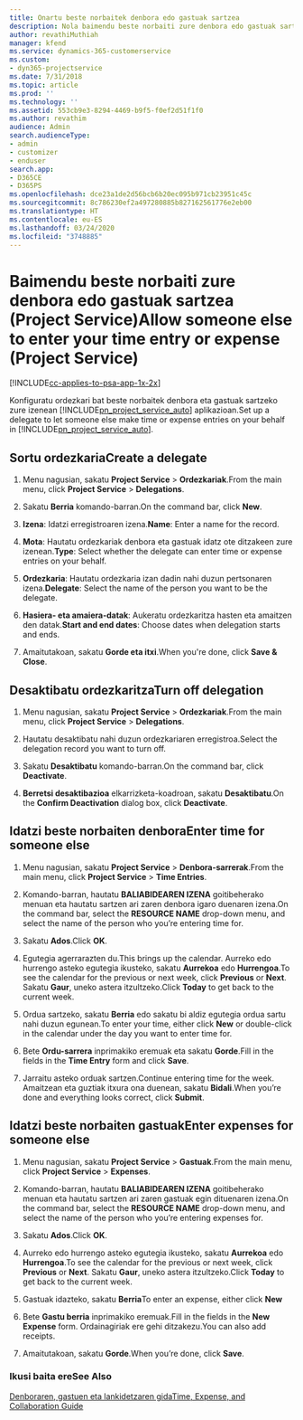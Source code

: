 ```yaml
---
title: Onartu beste norbaitek denbora edo gastuak sartzea
description: Nola baimendu beste norbaiti zure denbora edo gastuak sartzea Project Service-n
author: revathiMuthiah
manager: kfend
ms.service: dynamics-365-customerservice
ms.custom:
- dyn365-projectservice
ms.date: 7/31/2018
ms.topic: article
ms.prod: ''
ms.technology: ''
ms.assetid: 553cb9e3-8294-4469-b9f5-f0ef2d51f1f0
ms.author: revathim
audience: Admin
search.audienceType:
- admin
- customizer
- enduser
search.app:
- D365CE
- D365PS
ms.openlocfilehash: dce23a1de2d56bcb6b20ec095b971cb23951c45c
ms.sourcegitcommit: 8c786230ef2a497280885b827162561776e2eb00
ms.translationtype: HT
ms.contentlocale: eu-ES
ms.lasthandoff: 03/24/2020
ms.locfileid: "3748885"
---
```

# <a name="allow-someone-else-to-enter-your-time-entry-or-expense-project-service"></a><span data-ttu-id="5b984-103">Baimendu beste norbaiti zure denbora edo gastuak sartzea (Project Service)</span><span class="sxs-lookup"><span data-stu-id="5b984-103">Allow someone else to enter your time entry or expense (Project Service)</span></span>

[!INCLUDE[cc-applies-to-psa-app-1x-2x](../includes/cc-applies-to-psa-app-1x-2x.md)]

<span data-ttu-id="5b984-104">Konfiguratu ordezkari bat beste norbaitek denbora eta gastuak sartzeko zure izenean [!INCLUDE[pn_project_service_auto](../includes/pn-project-service-auto.md)] aplikazioan.</span><span class="sxs-lookup"><span data-stu-id="5b984-104">Set up a delegate to let someone else make time or expense entries on your behalf in [!INCLUDE[pn_project_service_auto](../includes/pn-project-service-auto.md)].</span></span>  
  
## <a name="create-a-delegate"></a><span data-ttu-id="5b984-105">Sortu ordezkaria</span><span class="sxs-lookup"><span data-stu-id="5b984-105">Create a delegate</span></span>  
  
1.  <span data-ttu-id="5b984-106">Menu nagusian, sakatu **Project Service** > **Ordezkariak**.</span><span class="sxs-lookup"><span data-stu-id="5b984-106">From the main menu, click **Project Service** > **Delegations**.</span></span>  
  
2.  <span data-ttu-id="5b984-107">Sakatu **Berria** komando-barran.</span><span class="sxs-lookup"><span data-stu-id="5b984-107">On the command bar, click **New**.</span></span>  
  
3. <span data-ttu-id="5b984-108">**Izena**: Idatzi erregistroaren izena.</span><span class="sxs-lookup"><span data-stu-id="5b984-108">**Name**: Enter a name for the record.</span></span>  
  
4. <span data-ttu-id="5b984-109">**Mota**: Hautatu ordezkariak denbora eta gastuak idatz ote ditzakeen zure izenean.</span><span class="sxs-lookup"><span data-stu-id="5b984-109">**Type**: Select whether the delegate can enter time or expense entries on your behalf.</span></span>  
  
5. <span data-ttu-id="5b984-110">**Ordezkaria**: Hautatu ordezkaria izan dadin nahi duzun pertsonaren izena.</span><span class="sxs-lookup"><span data-stu-id="5b984-110">**Delegate**: Select the name of the person you want to be the delegate.</span></span>  
  
6. <span data-ttu-id="5b984-111">**Hasiera- eta amaiera-datak**: Aukeratu ordezkaritza hasten eta amaitzen den datak.</span><span class="sxs-lookup"><span data-stu-id="5b984-111">**Start and end dates**: Choose dates when delegation starts and ends.</span></span>  
  
7.  <span data-ttu-id="5b984-112">Amaitutakoan, sakatu **Gorde eta itxi**.</span><span class="sxs-lookup"><span data-stu-id="5b984-112">When you're done, click **Save & Close**.</span></span>  
  
## <a name="turn-off-delegation"></a><span data-ttu-id="5b984-113">Desaktibatu ordezkaritza</span><span class="sxs-lookup"><span data-stu-id="5b984-113">Turn off delegation</span></span>  
  
1.  <span data-ttu-id="5b984-114">Menu nagusian, sakatu **Project Service** > **Ordezkariak**.</span><span class="sxs-lookup"><span data-stu-id="5b984-114">From the main menu, click **Project Service** > **Delegations**.</span></span>  
  
2.  <span data-ttu-id="5b984-115">Hautatu desaktibatu nahi duzun ordezkariaren erregistroa.</span><span class="sxs-lookup"><span data-stu-id="5b984-115">Select the delegation record you want to turn off.</span></span>  
  
3.  <span data-ttu-id="5b984-116">Sakatu **Desaktibatu** komando-barran.</span><span class="sxs-lookup"><span data-stu-id="5b984-116">On the command bar, click **Deactivate**.</span></span>  
  
4.  <span data-ttu-id="5b984-117">**Berretsi desaktibazioa** elkarrizketa-koadroan, sakatu **Desaktibatu**.</span><span class="sxs-lookup"><span data-stu-id="5b984-117">On the **Confirm Deactivation** dialog box, click **Deactivate**.</span></span>  
  
## <a name="enter-time-for-someone-else"></a><span data-ttu-id="5b984-118">Idatzi beste norbaiten denbora</span><span class="sxs-lookup"><span data-stu-id="5b984-118">Enter time for someone else</span></span>  
  
1.  <span data-ttu-id="5b984-119">Menu nagusian, sakatu **Project Service** > **Denbora-sarrerak**.</span><span class="sxs-lookup"><span data-stu-id="5b984-119">From the main menu, click **Project Service** > **Time Entries**.</span></span>  
  
2.  <span data-ttu-id="5b984-120">Komando-barran, hautatu **BALIABIDEAREN IZENA** goitibeherako menuan eta hautatu sartzen ari zaren denbora igaro duenaren izena.</span><span class="sxs-lookup"><span data-stu-id="5b984-120">On the command bar, select the **RESOURCE NAME** drop-down menu, and select the name of the person who you’re entering time for.</span></span>  
  
3.  <span data-ttu-id="5b984-121">Sakatu **Ados**.</span><span class="sxs-lookup"><span data-stu-id="5b984-121">Click **OK**.</span></span>  
  
4.  <span data-ttu-id="5b984-122">Egutegia agerrarazten du.</span><span class="sxs-lookup"><span data-stu-id="5b984-122">This brings up the calendar.</span></span> <span data-ttu-id="5b984-123">Aurreko edo hurrengo asteko egutegia ikusteko, sakatu **Aurrekoa** edo **Hurrengoa**.</span><span class="sxs-lookup"><span data-stu-id="5b984-123">To see the calendar for the previous or next week, click **Previous** or **Next**.</span></span> <span data-ttu-id="5b984-124">Sakatu **Gaur**, uneko astera itzultzeko.</span><span class="sxs-lookup"><span data-stu-id="5b984-124">Click **Today** to get back to the current week.</span></span>  
  
5.  <span data-ttu-id="5b984-125">Ordua sartzeko, sakatu **Berria** edo sakatu bi aldiz egutegia ordua sartu nahi duzun egunean.</span><span class="sxs-lookup"><span data-stu-id="5b984-125">To enter your time, either click **New** or double-click in the calendar under the day you want to enter time for.</span></span>  
  
6.  <span data-ttu-id="5b984-126">Bete **Ordu-sarrera** inprimakiko eremuak eta sakatu **Gorde**.</span><span class="sxs-lookup"><span data-stu-id="5b984-126">Fill in the fields in the **Time Entry** form and click **Save**.</span></span>  
  
7.  <span data-ttu-id="5b984-127">Jarraitu asteko orduak sartzen.</span><span class="sxs-lookup"><span data-stu-id="5b984-127">Continue entering time for the week.</span></span> <span data-ttu-id="5b984-128">Amaitzean eta guztiak itxura ona duenean, sakatu **Bidali**.</span><span class="sxs-lookup"><span data-stu-id="5b984-128">When you’re done and everything looks correct, click **Submit**.</span></span>  
  
## <a name="enter-expenses-for-someone-else"></a><span data-ttu-id="5b984-129">Idatzi beste norbaiten gastuak</span><span class="sxs-lookup"><span data-stu-id="5b984-129">Enter expenses for someone else</span></span>  
  
1.  <span data-ttu-id="5b984-130">Menu nagusian, sakatu **Project Service** > **Gastuak**.</span><span class="sxs-lookup"><span data-stu-id="5b984-130">From the main menu, click **Project Service** > **Expenses**.</span></span>  
  
2.  <span data-ttu-id="5b984-131">Komando-barran, hautatu **BALIABIDEAREN IZENA** goitibeherako menuan eta hautatu sartzen ari zaren gastuak egin dituenaren izena.</span><span class="sxs-lookup"><span data-stu-id="5b984-131">On the command bar, select the **RESOURCE NAME** drop-down menu, and select the name of the person who you’re entering expenses for.</span></span>  
  
3.  <span data-ttu-id="5b984-132">Sakatu **Ados**.</span><span class="sxs-lookup"><span data-stu-id="5b984-132">Click **OK**.</span></span>  
  
4.  <span data-ttu-id="5b984-133">Aurreko edo hurrengo asteko egutegia ikusteko, sakatu **Aurrekoa** edo **Hurrengoa**.</span><span class="sxs-lookup"><span data-stu-id="5b984-133">To see the calendar for the previous or next week, click **Previous** or **Next**.</span></span> <span data-ttu-id="5b984-134">Sakatu **Gaur**, uneko astera itzultzeko.</span><span class="sxs-lookup"><span data-stu-id="5b984-134">Click **Today** to get back to the current week.</span></span>  
  
5.  <span data-ttu-id="5b984-135">Gastuak idazteko, sakatu **Berria**</span><span class="sxs-lookup"><span data-stu-id="5b984-135">To enter an expense, either click **New**</span></span>  
  
6.  <span data-ttu-id="5b984-136">Bete **Gastu berria** inprimakiko eremuak.</span><span class="sxs-lookup"><span data-stu-id="5b984-136">Fill in the fields in the **New Expense** form.</span></span> <span data-ttu-id="5b984-137">Ordainagiriak ere gehi ditzakezu.</span><span class="sxs-lookup"><span data-stu-id="5b984-137">You can also add receipts.</span></span>  
  
7.  <span data-ttu-id="5b984-138">Amaitutakoan, sakatu **Gorde**.</span><span class="sxs-lookup"><span data-stu-id="5b984-138">When you’re done, click **Save**.</span></span>  
  
### <a name="see-also"></a><span data-ttu-id="5b984-139">Ikusi baita ere</span><span class="sxs-lookup"><span data-stu-id="5b984-139">See Also</span></span>  
 [<span data-ttu-id="5b984-140">Denboraren, gastuen eta lankidetzaren gida</span><span class="sxs-lookup"><span data-stu-id="5b984-140">Time, Expense, and Collaboration Guide</span></span>](../project-service/time-expense-collaboration-guide.md)
